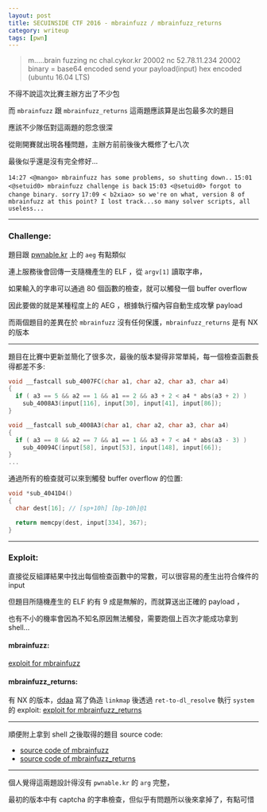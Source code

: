 ```yaml
---
layout: post
title: SECUINSIDE CTF 2016 - mbrainfuzz / mbrainfuzz_returns
category: writeup
tags: [pwn]
---
```


> m.....brain fuzzing 
> nc chal.cykor.kr 20002 
> nc 52.78.11.234 20002 
> binary = base64 encoded 
> send your payload(input) hex encoded (ubuntu 16.04 LTS)

不得不說這次比賽主辦方出了不少包

而 `mbrainfuzz` 跟 `mbrainfuzz_returns` 這兩題應該算是出包最多次的題目

應該不少隊伍對這兩題的怨念很深

從剛開賽就出現各種問題，主辦方前前後後大概修了七八次

最後似乎還是沒有完全修好...


`14:27 <@mango> mbrainfuzz has some problems, so shutting down..`
`15:01 <@setuid0> mbrainfuzz challenge is back`
`15:03 <@setuid0> forgot to change binary. sorry`
`17:09 < b2xiao> so we're on what, version 8 of mbrainfuzz at this point? I lost track...so many solver scripts, all useless...`

<!--more-->

---

### Challenge:

題目跟 [pwnable.kr](http://pwnable.kr/) 上的 `aeg` 有點類似

連上服務後會回傳一支隨機產生的 ELF ，從 `argv[1]` 讀取字串，

如果輸入的字串可以通過 80 個函數的檢查，就可以觸發一個 buffer overflow

因此要做的就是某種程度上的 AEG ，根據執行檔內容自動生成攻擊 payload

而兩個題目的差異在於 `mbrainfuzz` 沒有任何保護，`mbrainfuzz_returns` 是有 NX 的版本

---

題目在比賽中更新並簡化了很多次，最後的版本變得非常單純，每一個檢查函數長得都差不多:

```c
void __fastcall sub_4007FC(char a1, char a2, char a3, char a4)
{
  if ( a3 == 5 && a2 == 1 && a1 == 2 && a3 + 2 < a4 * abs(a3 + 2) )
    sub_4008A3(input[116], input[30], input[41], input[86]);
}

void __fastcall sub_4008A3(char a1, char a2, char a3, char a4)
{
  if ( a3 == 8 && a2 == 7 && a1 == 1 && a3 + 7 < a4 * abs(a3 - 3) )
    sub_40094C(input[58], input[53], input[148], input[66]);
}
...

```

通過所有的檢查就可以來到觸發 buffer overflow 的位置:

```c
void *sub_4041D4()
{
  char dest[16]; // [sp+10h] [bp-10h]@1

  return memcpy(dest, input[334], 367);
}
```

---

### Exploit:

直接從反組譯結果中找出每個檢查函數中的常數，可以很容易的產生出符合條件的 input

但題目所隨機產生的 ELF 約有 9 成是無解的，而就算送出正確的 payload ，

也有不小的機率會因為不知名原因無法觸發，需要跑個上百次才能成功拿到 shell...

#### mbrainfuzz:
[exploit for mbrainfuzz](https://gist.github.com/L4ys/73245e525433df23d599155ad7d3a806)

#### mbrainfuzz_returns:
有 NX 的版本，[ddaa](http://ddaa.tw/) 寫了偽造 `linkmap` 後透過 `ret-to-dl_resolve` 執行 `system` 的 exploit:
[exploit for mbrainfuzz_returns](https://gist.github.com/L4ys/660ad558fa0208e3d60d959394e0a6c6)

---

順便附上拿到 shell 之後取得的題目 source code:

- [source code of mbrainfuzz](https://gist.github.com/L4ys/5615ccaee3517ae9fafdd2209b77ca52)
- [source code of mbrainfuzz_returns](https://gist.github.com/L4ys/fc19a64dbf30324af78760cb9efed7e6)

---

個人覺得這兩題設計得沒有 `pwnable.kr` 的 `arg` 完整，

最初的版本中有 captcha 的字串檢查，但似乎有問題所以後來拿掉了，有點可惜




